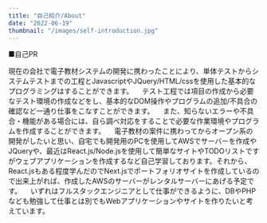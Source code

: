 ```yaml
---
title: "自己紹介/About"
date: "2022-06-19"
thumbnail: "/images/self-introduction.jpg"
---
```


■自己PR

 現在の会社で電子教材システムの開発に携わったことにより、単体テストからシステムテストまでの工程とJavascriptやJQuery/HTML/cssを使用した基本的なプログラミングはすることができます。
　テスト工程では項目の作成から必要なテスト環境の作成などをし、基本的なDOM操作やプログラムの追加/不具合の確認など一通り仕事をこなすことができます。
　また、知らないエラーや不具合・機能がある場合には、自ら調べ対応をすることで必要な作業環境やプログラムを作成することができます。
　電子教材の案件に携わってからオープン系の開発がしたいと思い、自宅でも開発用のPCを使用してAWSでサーバーを作成やJQueryや、最近はReact.js/Node.jsを使用して簡単なサイトやTODOリストですがウェブアプリケーションを作成するなど自己学習しております。それから、React.jsもある程度学んだのでNext.jsでポートフォリオサイトを作成しているので出来上がれば、作成したAWSのサーバーがレンタルサーバーにあげる予定です。
　いずれはフルスタックエンジニアとして仕事ができるように、DBやPHPなども勉強して仕事とは別でもWebアプリケーションやサイトを作りたいと考えています。

